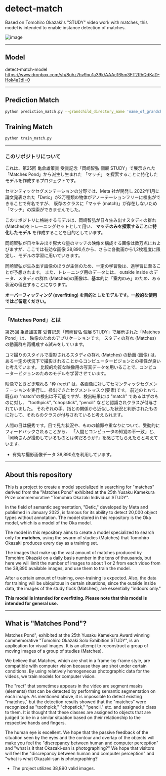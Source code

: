 # detect-match

Based on Tomohiro Okazaki's "STUDY" video work with matches, this model is intended to enable instance detection of matches.

![image](https://github.com/mahoutsukai/MatchesPond/assets/1216152/970521d5-1e05-4121-84f4-b944131275f1)

---

## Model 
detect-match-model
https://www.dropbox.com/sh/8uhz7hv9nu1a39k/AAAc165m3FT2RhQdKaD-Hok4a?dl=0

---

## Prediction Match
```zsh
python prediction_match.py --grandchild_directory_name 'name_of_grandchild_directory' --directory_path "/path/to/parent/images/directory/"
```

## Training Match
```zsh
python train_match.py
```


---
### このリポジトリについて


これは、第25回 亀倉雄策賞 受賞記念「岡崎智弘 個展 STUDY」で展示された「Matches Pond」から派生し生まれた 「マッチ」 を探索することに特化したモデルを作成するプロジェクトです。

セマンティックセグメンテーションの分野では、Meta 社が開発し 2022年1月に 論文発表された「Detic」が2万種類の物体がアノーテーションフリーに検出ができることで有名ですが、 既存のクラスに「マッチ (match)」が存在しないため「マッチ」の探索ができませんでした。

このリポジトリに格納するモデルは、岡崎智弘が日々生み出すスタディの群れ (Matches)をトレーニングセットとして用い、 **マッチのみを探索することに特化したモデル** を作成することを目的としています。

岡崎智弘が日々生み出す膨大な量のマッチの映像を構成する画像は数万点におよびますが、ここでは有効な画像 38,890点から、さらに各動画から1,2枚程度に限定し、モデルの学習に用いていきます。

岡崎智弘が生み出す画像のほうが主体のため、一定の学習後は、過学習に至ることが予想されます。
また、トレーニング用のデータには、 outside inside のデータ、スタディの群れ (Matches)の画像は、基本的に「室内のみ」のため、ある状況の偏在することになります。

**オーバーフィッティング (overfitting) を目的としたモデルです。一般的な使用ではご留意ください。**

---

### 「Matches Pond」とは

第25回 亀倉雄策賞 受賞記念「岡崎智弘 個展 STUDY」で展示された「Matches Pond」は、 映像のためのアプリケーションです。
スタディの群れ (Matches) の動画群を再構成する試みをしています。

コマ撮りのスタイルで撮影されるスタディの群れ (Matches) の動画 (画像) は、ある一定の状況下で撮影されることからコンピュータービジョンとの相性が良いと考えています。
比較的均質な映像用の写真データを用いることで、コンピュータービジョンのためのモデルを学習させています。

映像でときどき現れる "枠 (rect)" は、各画像に対してセマンティックセグメンテーションを実行し、検出できたセグメントマスク(要素)です。
前述のとおり、既存の "match"の検出は不可能ですが、検出結果には "match" であるはずのものに対し、 "toothpick", "chopstick", "pencil" などと認識されクラスが付与されていました。
それぞれの手、指との関係から近似した状況と判断されたものに対して、それらのクラスが付与されていると考えられます。

人間の目は優秀です。目で見た状況や、ものの輪郭や重なりについて、受動的にフィードバックされることから、 「人間とコンピュータの知覚の不一致」と、「岡崎さんが撮影しているものとは何だろうか?」を感じてもらえたらと考えています。

- 有効な撮影画像データ 38,890点を利用しています。



---
## About this repository


This is a project to create a model specialized in searching for "matches" derived from the "Matches Pond" exhibited at the 25th Yusaku Kamekura Prize commemorative "Tomohiro Okazaki Individual STUDY".

In the field of semantic segmentation, "Detic," developed by Meta and published in January 2022, is famous for its ability to detect 20,000 object types without annotation. The model stored in this repository is the Oka model, which is a model of the Oka model.

The model in this repository aims to create a model specialized to search only for **matches**, using the swarm of studies (Matches) that Tomohiro Okazaki produces every day as a training set.

The images that make up the vast amount of matches produced by Tomohiro Okazaki on a daily basis number in the tens of thousands, but here we will limit the number of images to about 1 or 2 from each video from the 38,890 available images, and use them to train the model.

After a certain amount of training, over-training is expected.
Also, the data for training will be ubiquitous in certain situations, since the outside inside data, the images of the study flock (Matches), are essentially "indoors only."

**This model is intended for overfitting. Please note that this model is intended for general use.**

---

## What is "Matches Pond"?

Matches Pond", exhibited at the 25th Yusaku Kamekura Award winning commemorative "Tomohiro Okazaki Solo Exhibition STUDY", is an application for visual images.
It is an attempt to reconstruct a group of moving images of a group of studies (Matches).

We believe that Matches, which are shot in a frame-by-frame style, are compatible with computer vision because they are shot under certain conditions.
By using relatively homogeneous photographic data for the videos, we train models for computer vision.

The "rect" that sometimes appears in the video are segment masks (elements) that can be detected by performing semantic segmentation on each image.
As mentioned above, it is impossible to detect existing "matches," but the detection results showed that the "matches" were recognized as "toothpick," "chopstick," "pencil," etc. and assigned a class to them.
It is thought that these classes are assigned to objects that are judged to be in a similar situation based on their relationship to the respective hands and fingers.

The human eye is excellent. We hope that the passive feedback of the situation seen by the eyes and the contour and overlap of the objects will make you feel the "discrepancy between human and computer perception" and "what is it that Okazaki-san is photographing?" We hope that visitors will feel the "discrepancy between human and computer perception" and "what is what Okazaki-san is photographing?

- The project utilizes 38,890 valid images.




